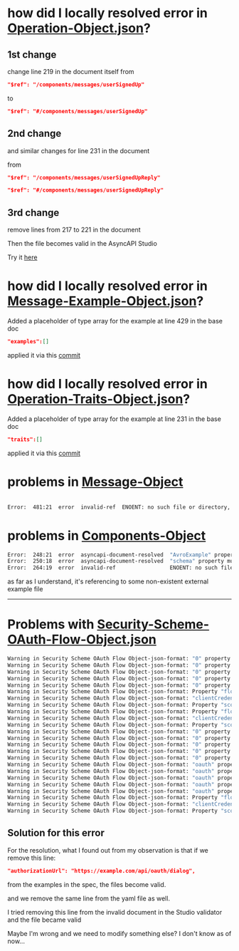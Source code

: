 # how did I locally resolved error in [Operation-Object.json](https://github.com/asyncapi/spec/blob/ced626f6f6abf80e128216793a1bdc656c36c059/scripts/validation/updated-docs/Operation-Object.json)?

## 1st change
change line 219 in the document itself from 

```json
"$ref": "/components/messages/userSignedUp"
```

to 
```json
"$ref": "#/components/messages/userSignedUp"
```

## 2nd change
and similar changes for line 231 in the document

from 


```json
"$ref": "/components/messages/userSignedUpReply"
```

```json
"$ref": "#/components/messages/userSignedUpReply"
```


## 3rd change

remove lines from 217 to 221 in the document

Then the file becomes valid in the AsyncAPI Studio

Try it [here](https://tinyurl.com/operation-object)

# how did I locally resolved error in [Message-Example-Object.json](https://github.com/asyncapi/spec/blob/ced626f6f6abf80e128216793a1bdc656c36c059/scripts/validation/updated-docs/Message-Example-Object.json)?

Added a placeholder of type array for the example at line 429 in the base doc

```json 
"examples":[]
```
applied it via this [commit](https://github.com/asyncapi/spec/pull/1059/commits/6f18cbc36767bbce74220947b9cd9fc570c21b62)

# how did I locally resolved error in [Operation-Traits-Object.json](https://github.com/asyncapi/spec/blob/ced626f6f6abf80e128216793a1bdc656c36c059/scripts/validation/updated-docs/Operation-Traits-Object.json)?

Added a placeholder of type array for the example at line 231 in the base doc

```json 
"traits":[]
```
applied it via this [commit](https://github.com/asyncapi/spec/pull/1059/commits/6f18cbc36767bbce74220947b9cd9fc570c21b62)

# problems in [Message-Object](https://github.com/asyncapi/spec/blob/ced626f6f6abf80e128216793a1bdc656c36c059/scripts/validation/updated-docs/Message-Object.json)

```bash

Error:  481:21  error  invalid-ref  ENOENT: no such file or directory, open '/home/runner/work/asyncapi-spec/asyncapi-spec/scripts/validation/updated-docs/path/to/user-create.avsc'  components.messages.userSignedUp.payload.schema.$ref

```

# problems in [Components-Object](https://github.com/asyncapi/spec/blob/ced626f6f6abf80e128216793a1bdc656c36c059/scripts/validation/updated-docs/Components-Object.json)

```bash
Error:  248:21  error  asyncapi-document-resolved  "AvroExample" property must match "then" schema                                                                                                   components.schemas.AvroExample
Error:  250:18  error  asyncapi-document-resolved  "schema" property must match exactly one schema in oneOf                                                                                          components.schemas.AvroExample.schema
Error:  264:19  error  invalid-ref                 ENOENT: no such file or directory, open '/home/runner/work/asyncapi-spec/asyncapi-spec/scripts/validation/updated-docs/path/to/user-create.avsc'  components.schemas.AvroExample.schema.$ref

```

as far as I understand, it's referencing to some non-existent external example file

---

# Problems with [Security-Scheme-OAuth-Flow-Object.json](https://github.com/AnimeshKumar923/asyncapi-spec/blob/254354385f0cd28bd73eaaa86a9a91adc958b13f/scripts/validation/embed-logs/Security%20Scheme%20OAuth%20Flow%20Object-json-format.json)


```bash
Warning in Security Scheme OAuth Flow Object-json-format: "0" property must have required property "in"
Warning in Security Scheme OAuth Flow Object-json-format: "0" property must not be valid
Warning in Security Scheme OAuth Flow Object-json-format: "0" property must have required property "scheme"
Warning in Security Scheme OAuth Flow Object-json-format: "0" property must have required property "name"
Warning in Security Scheme OAuth Flow Object-json-format: "0" property must have required property "openIdConnectUrl"
Warning in Security Scheme OAuth Flow Object-json-format: Property "flows" is not expected to be here
Warning in Security Scheme OAuth Flow Object-json-format: "clientCredentials" property must not be valid
Warning in Security Scheme OAuth Flow Object-json-format: Property "scopes" is not expected to be here
Warning in Security Scheme OAuth Flow Object-json-format: Property "flows" is not expected to be here
Warning in Security Scheme OAuth Flow Object-json-format: "clientCredentials" property must not be valid
Warning in Security Scheme OAuth Flow Object-json-format: Property "scopes" is not expected to be here
Warning in Security Scheme OAuth Flow Object-json-format: "0" property must have required property "in"
Warning in Security Scheme OAuth Flow Object-json-format: "0" property must not be valid
Warning in Security Scheme OAuth Flow Object-json-format: "0" property must have required property "scheme"
Warning in Security Scheme OAuth Flow Object-json-format: "0" property must have required property "name"
Warning in Security Scheme OAuth Flow Object-json-format: "0" property must have required property "openIdConnectUrl"
Warning in Security Scheme OAuth Flow Object-json-format: "oauth" property must have required property "in"
Warning in Security Scheme OAuth Flow Object-json-format: "oauth" property must not be valid
Warning in Security Scheme OAuth Flow Object-json-format: "oauth" property must have required property "scheme"
Warning in Security Scheme OAuth Flow Object-json-format: "oauth" property must have required property "name"
Warning in Security Scheme OAuth Flow Object-json-format: "oauth" property must have required property "openIdConnectUrl"
Warning in Security Scheme OAuth Flow Object-json-format: Property "flows" is not expected to be here
Warning in Security Scheme OAuth Flow Object-json-format: "clientCredentials" property must not be valid
Warning in Security Scheme OAuth Flow Object-json-format: Property "scopes" is not expected to be here

```

## Solution for this error
For the resolution, what I found out from my observation is that if we remove this line:

```json
"authorizationUrl": "https://example.com/api/oauth/dialog",
```
from the examples in the spec, the files become valid.

and we remove the same line from the yaml file as well.

I tried removing this line from the invalid document in the Studio validator and the file became valid

Maybe I'm wrong and we need to modify something else? I don't know as of now...